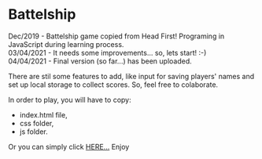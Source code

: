 # Battelship
Dec/2019 - Battelship game copied from Head First! Programing in JavaScript during learning process. <br>
03/04/2021 - It needs some improvements... so, lets start! :-) <br>
04/04/2021 - Final version (so far...) has been uploaded.

There are stil some features to add, like input for saving players' names and set up local storage to collect scores. So, feel free to colaborate.

In order to play, you will have to copy:
  - index.html file,
  - css folder,
  - js folder.

Or you can simply click <a href="http://insolt.infinityfreeapp.com">HERE...</a>
Enjoy
